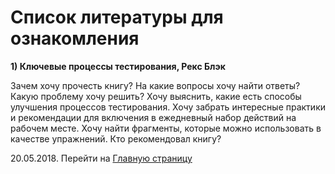 # Список литературы для ознакомления

**1) Ключевые процессы тестирования, Рекс Блэк**

Зачем хочу прочесть книгу? На какие вопросы хочу найти ответы? Какую проблему хочу решить? Хочу выяснить, какие есть способы улучшения процессов тестирования. Хочу забрать интересные практики и рекомендации для включения в ежедневный набор действий на рабочем месте. Хочу найти фрагменты, которые можно использовать в качестве упражнений. Кто рекомендовал книгу?

20.05.2018. Перейти на [Главную страницу](./)